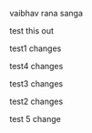 vaibhav rana sanga

test this out

test1 changes


test4 changes

test3 changes

test2 changes


test 5 change

